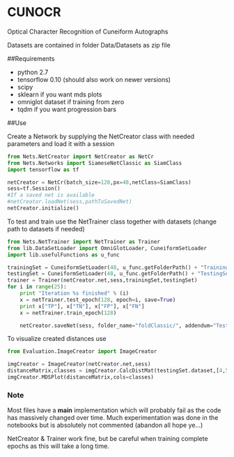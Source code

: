 # CUNOCR
Optical Character Recognition of Cuneiform Autographs

Datasets are contained in folder Data/Datasets as zip file


##Requirements
- python 2.7
- tensorflow 0.10 (should also work on newer versions)
- scipy
- sklearn if you want mds plots
- omniglot dataset if training from zero
- tqdm if you want progression bars


##Use

Create a Network by supplying the NetCreator class with needed parameters and load it with a session
```python
from Nets.NetCreator import NetCreator as NetCr
from Nets.Networks import SiameseNetClassic as SiamClass
import tensorflow as tf

netCreator = NetCr(batch_size=128,px=48,netClass=SiamClass)
sess=tf.Session()
#If a saved net is available
#netCreator.loadNet(sess,pathToSavedNet)
netCreator.initialize()
```

To test and train use the NetTrainer class together with datasets
(change path to datasets if needed)
```python
from Nets.NetTrainer import NetTrainer as Trainer
from lib.DataSetLoader import OmniGlotLoader, CuneiformSetLoader
import lib.usefulFunctions as u_func

trainingSet = CuneiformSetLoader(48, u_func.getFolderPath() + "TrainingSet")
testingSet = CuneiformSetLoader(48, u_func.getFolderPath() + "TestingSet")
trainer = Trainer(netCreator.net,sess,trainingSet,testingSet)
for i in range(25):
    print "Iteration %s finished" % (i)
    x = netTrainer.test_epoch(128, epoch=i, save=True)
    print x["TP"], x["TN"], x["FP"], x["FN"]
    x = netTrainer.train_epoch(128)

    netCreator.saveNet(sess, folder_name="foldClassic/", addendum="Test_%s" % i)

```
To visualize created distances use

```python
from Evaluation.ImageCreator import ImageCreator

imgCreator = ImageCreator(netCreator.net,sess)
distanceMatrix,classes = imgCreator.CalcDistMat(testingSet.dataset,[4,5,6,7,8])
imgCreator.MDSPlot(distanceMatrix,cols=classes)
```


### Note
Most files have a __main__ implementation which will probably fail
as the code has massively changed over time. Much experimentation was
done in the notebooks but is absolutely not commented (abandon all hope ye...)

NetCreator & Trainer work fine, but be careful when training complete epochs 
as this will take a long time. 


